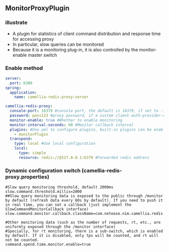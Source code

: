 ## MonitorProxyPlugin

### illustrate
* A plugin for statistics of client command distribution and response time for accessing proxy
* In particular, slow queries can be monitored
* Because it is a monitoring plug-in, it is also controlled by the monitor-enable master switch

### Enable method
````yaml
server:
  port: 6380
spring:
  application:
    name: camellia-redis-proxy-server

camellia-redis-proxy:
  console-port: 16379 #console port, the default is 16379, if set to -16379, there will be a random available port, if set to 0, the console will not be started
  password: pass123 #proxy password, if a custom client-auth-provider-class-name is set, the password parameter is invalid
  monitor-enable: true #Whether to enable monitoring
  monitor-interval-seconds: 60 #Monitor callback interval
  plugins: #Use yml to configure plugins, built-in plugins can be enabled directly using aliases, custom plugins need to configure the full class name
    - monitorPlugin
  transpond:
    type: local #Use local configuration
    local:
      type: simple
      resource: redis://@127.0.0.1:6379 #Forwarded redis address
````

### Dynamic configuration switch (camellia-redis-proxy.properties)
````properties
#Slow query monitoring threshold, default 2000ms
slow.command.threshold.millis=2000
##Slow query monitoring data is exposed to the public through /monitor by default (refresh data every 60s by default). If you need to push it in real time, you can set a callback (just implement the SlowCommandMonitorCallback interface)
slow.command.monitor.callback.className=com.netease.nim.camellia.redis.proxy.plugin.monitor.DummySlowCommandMonitorCallback

#Other monitoring data (such as the number of requests, rt, etc., are uniformly exposed through the /monitor interface)
#Specially, for rt monitoring, there is a sub-switch, which is enabled by default. If it is disabled, only tps will be counted, and rt will not be counted.
command.spend.time.monitor.enable=true
````